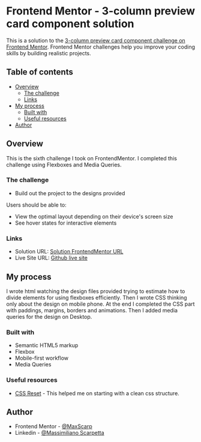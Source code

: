 # Frontend Mentor - 3-column preview card component solution

This is a solution to the [3-column preview card component challenge on Frontend Mentor](https://www.frontendmentor.io/challenges/3column-preview-card-component-pH92eAR2-). Frontend Mentor challenges help you improve your coding skills by building realistic projects. 

## Table of contents

- [Overview](#overview)
  - [The challenge](#the-challenge)
  - [Links](#links)
- [My process](#my-process)
  - [Built with](#built-with)
  - [Useful resources](#useful-resources)
- [Author](#author)

## Overview

This is the sixth challenge I took on FrontendMentor.
I completed this challenge using Flexboxes and Media Queries.

### The challenge

- Build out the project to the designs provided

Users should be able to:
- View the optimal layout depending on their device's screen size
- See hover states for interactive elements

### Links

- Solution URL: [Solution FrontendMentor URL]()
- Live Site URL: [Github live site]()

## My process
I wrote html watching the design files provided trying to estimate how to divide elements for using flexboxes efficiently.
Then I wrote CSS thinking only about the design on mobile phone.
At the end I completed the CSS part with paddings, margins, borders and animations.
Then I added media queries for the design on Desktop.

### Built with

- Semantic HTML5 markup
- Flexbox
- Mobile-first workflow
- Media Queries

### Useful resources

- [CSS Reset](https://meyerweb.com/eric/tools/css/reset/) - This helped me on starting with a clean css structure.

## Author

- Frontend Mentor - [@MaxScarp](https://www.frontendmentor.io/profile/MaxScarp)
- Linkedin - [@Massimiliano Scarpetta](https://www.linkedin.com/in/massimiliano-scarpetta-5b5780213/)